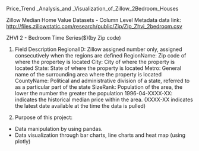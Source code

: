 Price_Trend _Analysis_and _Visualization_of_Zillow_2Bedroom_Houses

Zillow Median Home Value Datasets - Column Level Metadata
data link: http://files.zillowstatic.com/research/public/Zip/Zip_Zhvi_2bedroom.csv

ZHVI 2 - Bedroom Time Series($)(by Zip code)

1. Field Description
RegionalID: Zillow assigned number only, assigned consecutively when the regions are defined
RegionName: Zip code of where the propertey is located
City: City of where the property is located
State: State of where the property is located
Metro: General name of the surrounding area where the property is located
CountyName: Political and administrative division of a state, referred to as a particular part of the state
SizeRank: Population of the area, the lower the number the greater the population
1996-04-XXXX-XX: indicates the historical median price within the area. (XXXX-XX indicates the latest date available at the time the data is pulled) 

2. Purpose of this project: 
- Data manipulation by using pandas. 
- Data visualization through bar charts, line charts and heat map (using plotly)

